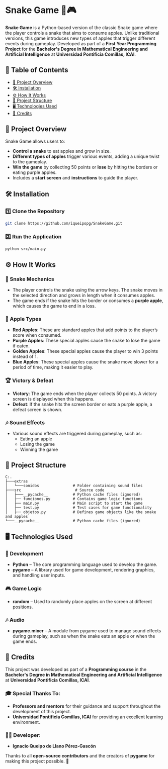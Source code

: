 

# Snake Game 🐍🎮

**Snake Game** is a Python-based version of the classic Snake game where the player controls a snake that aims to consume apples. Unlike traditional versions, this game introduces new types of apples that trigger different events during gameplay. Developed as part of a **First Year Programming Project** for the **Bachelor's Degree in Mathematical Engineering and Artificial Intelligence** at **Universidad Pontificia Comillas, ICAI**.

## 📜 Table of Contents
- [📌 Project Overview](#-project-overview)
- [🛠️ Installation](#-installation)
- [⚙️ How It Works](#-how-it-works)
- [📂 Project Structure](#-project-structure)
- [🖥️ Technologies Used](#-technologies-used)
- [🙌 Credits](#-credits)

## 📌 Project Overview

Snake Game allows users to:
- **Control a snake** to eat apples and grow in size.
- **Different types of apples** trigger various events, adding a unique twist to the gameplay.
- **Win the game** by collecting 50 points or **lose** by hitting the borders or eating purple apples.
- Includes a **start screen** and **instructions** to guide the player.

## 🛠️ Installation

### 1️⃣ Clone the Repository
```sh
git clone https://github.com/iqueipopg/SnakeGame.git
```

### 2️⃣ Run the Application
```sh
python src/main.py
```

## ⚙️ How It Works

### 🐍 Snake Mechanics
- The player controls the snake using the arrow keys. The snake moves in the selected direction and grows in length when it consumes apples.
- The game ends if the snake hits the border or consumes a **purple apple**, which causes the game to end in a loss.

### 🍏 Apple Types
- **Red Apples**: These are standard apples that add points to the player’s score when consumed.
- **Purple Apples**: These special apples cause the snake to lose the game if eaten.
- **Golden Apples**: These special apples cause the player to win 3 points instead of 1.
- **Blue Apples**: These special apples cause the snake move slower for a period of time, making it easier to play.

### 🏆 Victory & Defeat
- **Victory**: The game ends when the player collects 50 points. A victory screen is displayed when this happens.
- **Defeat**: If the snake hits the screen border or eats a purple apple, a defeat screen is shown.

### 🎶 Sound Effects
- Various sound effects are triggered during gameplay, such as:
  - Eating an apple
  - Losing the game
  - Winning the game

## 📂 Project Structure

```plaintext
C:.
├───extras
│   └───sonidos               # Folder containing sound files
├───src                        # Source code
│   ├───__pycache__           # Python cache files (ignored)
│   ├── funciones.py          # Contains game logic functions
│   ├── main.py               # Main script to start the game
│   ├── test.py               # Test cases for game functionality
│   ├── objetos.py            # Defines game objects like the snake and apples
└───__pycache__               # Python cache files (ignored)
```

## 🖥️ Technologies Used

### 🔧 Development
- **Python** – The core programming language used to develop the game.
- **pygame** – A library used for game development, rendering graphics, and handling user inputs.

### 🎮 Game Logic
- **random** – Used to randomly place apples on the screen at different positions.

### 🎶 Audio
- **pygame.mixer** – A module from pygame used to manage sound effects during gameplay, such as when the snake eats an apple or when the game ends.


## 🙌 Credits

This project was developed as part of a **Programming course** in the **Bachelor's Degree in Mathematical Engineering and Artificial Intelligence** at **Universidad Pontificia Comillas, ICAI**.

### 🎓 Special Thanks To:
- **Professors and mentors** for their guidance and support throughout the development of this project.
- **Universidad Pontificia Comillas, ICAI** for providing an excellent learning environment.

### 👨‍💻 Developer:
- **Ignacio Queipo de Llano Pérez-Gascón**

Thanks to all **open-source contributors** and the creators of **pygame** for making this project possible. 🚀
